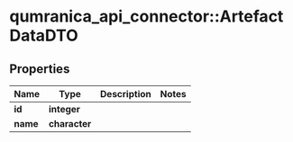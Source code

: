 # qumranica_api_connector::ArtefactDataDTO

## Properties
Name | Type | Description | Notes
------------ | ------------- | ------------- | -------------
**id** | **integer** |  | 
**name** | **character** |  | 


